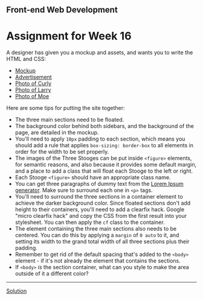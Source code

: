 ## Front-end Web Development
# Assignment for Week 16

A designer has given you a mockup and assets, and wants you to write the HTML and CSS:

*   [Mockup](assignment/mockup.png)
*   [Advertisement](assignment/ad.gif)
*   [Photo of Curly](assignment/curly.jpg)
*   [Photo of Larry](assignment/larry.jpg)
*   [Photo of Moe](assignment/moe.jpg)

Here are some tips for putting the site together:

*   The three main sections need to be floated.
*   The background color behind both sidebars, and the background of the page, are detailed in the mockup.
*   You'll need to apply `10px` padding to each section, which means you should add a rule that applies `box-sizing: border-box` to all elements in order for the width to be set properly.
*   The images of the Three Stooges can be put inside `<figure>` elements, for semantic reasons, and also because it provides some default margin, and a place to add a class that will float each Stooge to the left or right.
*   Each Stooge `<figure>` should have an appropriate class name.
*   You can get three paragraphs of dummy text from the [Lorem Ipsum generator](http://lipsum.com/feed/html). Make sure to surround each one in `<p>` tags.
*   You'll need to surround the three sections in a container element to achieve the darker background color. Since floated sections don't add height to their containers, you'll need to add a clearfix hack. Google "micro clearfix hack" and copy the CSS from the first result into your stylesheet. You can then apply the `cf` class to the container.
*   The element containing the three main sections also needs to be centered. You can do this by applying a `margin` of `0 auto` to it, and setting its width to the grand total width of all three sections plus their padding.
*   Remember to get rid of the default spacing that's added to the `<body>` element - if it's not already the element that contains the sections.
*   If `<body>` _is_ the section container, what can you style to make the area outside of it a different color?

* * *

[Solution](http://jeffreyatw.github.io/fwd/series8/class16/solution/)